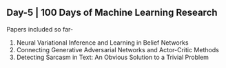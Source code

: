 ## Day-5 | 100 Days of Machine Learning Research

Papers included so far-

1. Neural Variational Inference and Learning in Belief Networks
2. Connecting Generative Adversarial Networks and Actor-Critic Methods
3. Detecting Sarcasm in Text: An Obvious Solution to a Trivial Problem
